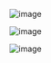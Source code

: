 ![image](https://user-images.githubusercontent.com/77550580/161375779-de79ffc5-4db3-47d4-8ec0-0ed60b819774.png)

![image](https://user-images.githubusercontent.com/77550580/161376322-e191bea4-e5f5-4dc2-97ed-2149956a5c28.png)

![image](https://user-images.githubusercontent.com/77550580/161376337-d311d3e9-9fff-4c18-8671-b33225e1396b.png)
